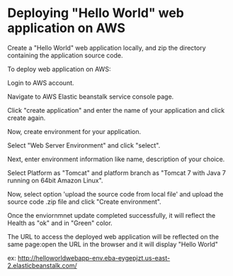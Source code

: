 # Deploying "Hello World" web application on AWS

Create a "Hello World" web application locally, and zip the directory containing the application source code.

To deploy web application on AWS:

Login to AWS account.

Navigate to AWS Elastic beanstalk service console page.

Click "create application" and enter the name of your application and click create again.

Now, create environment for your application.

Select "Web Server Environment" and click "select".

Next, enter environment information like name, description of your choice.

Select Platform as "Tomcat" and platform branch as "Tomcat 7 with Java 7 running on 64bit Amazon Linux".

Now, select option 'upload the source code from local file' and upload the source code .zip file and click "Create environment".

Once the enviornmnet update completed successfully, it will reflect the Health as "ok" and in "Green" color.

The URL to access the deployed web application will be reflected on the same page:open the URL in the browser and it will display "Hello World"

ex: http://helloworldwebapp-env.eba-eygepjzt.us-east-2.elasticbeanstalk.com/
